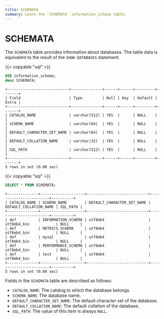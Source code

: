 ```yaml
---
title: SCHEMATA
summary: Learn the `SCHEMATA` information_schema table.
---
```


# SCHEMATA

The `SCHEMATA` table provides information about databases. The table data is equivalent to the result of the `SHOW DATABASES` statement.

{{< copyable "sql" >}}

```sql
USE information_schema;
desc SCHEMATA;
```

```
+----------------------------+--------------+------+------+---------+-------+
| Field                      | Type         | Null | Key  | Default | Extra |
+----------------------------+--------------+------+------+---------+-------+
| CATALOG_NAME               | varchar(512) | YES  |      | NULL    |       |
| SCHEMA_NAME                | varchar(64)  | YES  |      | NULL    |       |
| DEFAULT_CHARACTER_SET_NAME | varchar(64)  | YES  |      | NULL    |       |
| DEFAULT_COLLATION_NAME     | varchar(32)  | YES  |      | NULL    |       |
| SQL_PATH                   | varchar(512) | YES  |      | NULL    |       |
+----------------------------+--------------+------+------+---------+-------+
5 rows in set (0.00 sec)
```

{{< copyable "sql" >}}

```sql
SELECT * FROM SCHEMATA;
```

```
+--------------+--------------------+----------------------------+------------------------+----------+
| CATALOG_NAME | SCHEMA_NAME        | DEFAULT_CHARACTER_SET_NAME | DEFAULT_COLLATION_NAME | SQL_PATH |
+--------------+--------------------+----------------------------+------------------------+----------+
| def          | INFORMATION_SCHEMA | utf8mb4                    | utf8mb4_bin            | NULL     |
| def          | METRICS_SCHEMA     | utf8mb4                    | utf8mb4_bin            | NULL     |
| def          | mysql              | utf8mb4                    | utf8mb4_bin            | NULL     |
| def          | PERFORMANCE_SCHEMA | utf8mb4                    | utf8mb4_bin            | NULL     |
| def          | test               | utf8mb4                    | utf8mb4_bin            | NULL     |
+--------------+--------------------+----------------------------+------------------------+----------+
5 rows in set (0.00 sec)
```

Fields in the `SCHEMATA` table are described as follows:

* `CATALOG_NAME`: The catalog to which the database belongs.
* `SCHEMA_NAME`: The database name.
* `DEFAULT_CHARACTER_SET_NAME`: The default character set of the database.
* `DEFAULT_COLLATION_NAME`: The default collation of the database.
* `SQL_PATH`: The value of this item is always `NULL`.
